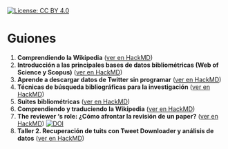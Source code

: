 [![License: CC BY 4.0](https://img.shields.io/badge/License-CC_BY_4.0-lightgrey.svg)](https://creativecommons.org/licenses/by/4.0/)

# Guiones

1. **Comprendiendo la Wikipedia** ([ver en HackMD](https://hackmd.io/@Wences/1_wikipedia))
2. **Introducción a las principales bases de datos bibliométricas (Web of Science y Scopus)** ([ver en HackMD](https://hackmd.io/@Wences/2_introducción_bibliometría))
3. **Aprende a descargar datos de Twitter sin programar** ([ver en HackMD](https://hackmd.io/@Wences/3_tweet_downloader))
4. **Técnicas de búsqueda bibliográficas para la investigación** ([ver en HackMD](https://hackmd.io/@Wences/4_técnicas_búsqueda_bibliográfica))
5. **Suites bibliométricas** ([ver en HackMD](https://hackmd.io/@Wences/5_incites_scival))
6. **Comprendiendo y traduciendo la Wikipedia** ([ver en HackMD](https://hackmd.io/@Wences/6_traduciendo_wikipedia))
7. **The reviewer ‘s role: ¿Cómo afrontar la revisión de un paper?** ([ver en HackMD](https://hackmd.io/@Wences/7_reviewer_role)) [![DOI](https://zenodo.org/badge/DOI/10.5281/zenodo.7691925.svg)](https://doi.org/10.5281/zenodo.7691925)
8. **Taller 2. Recuperación de tuits con Tweet Downloader y análisis de datos** ([ver en HackMD](https://hackmd.io/@Wences/8_tweets_download))
